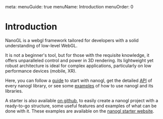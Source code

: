 <route lang="yaml">
meta:
  menuGuide: true
  menuName: Introduction
  menuOrder: 0
</route>

<div class="full-content-wrapper">

# Introduction

NanoGL is a webgl framework tailored for developers with a solid understanding of low-level WebGL.

It is not a beginner's tool, but for those with the requisite knowledge, it offers unparalleled control and power in 3D rendering. Its lightweight yet robust architecture is ideal for complex applications, particularly on low performance devices (mobile, XR).

<UISpacing/>

Here, you can follow a [guide](/guide/getting-started/installation) to start with nanogl, get the detailed [API](/api) of every
nanogl library, or see some [examples](/examples) of how to use nanogl and its libraries.

<UISpacing/>

A starter is also available [on github](https://github.com/makemepulse/nanogl-starter), to easily create a nanogl project with a ready-to-go structure, some useful features and examples of what can be done with it. These examples are available
on the [nanogl starter website]().

<StarterPreview />

</div>